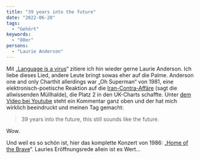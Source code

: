```yaml
---
title: "39 years into the future"
date: "2022-06-28"
tags:
  - "Gehört"
keywords:
  - "80er"
persons:
  - "Laurie Anderson"
---
```


Mit „[Language is a virus](https://youtu.be/KvOoR8m0oms)“ zitiere ich hin wieder gerne Laurie Anderson. Ich liebe dieses Lied, andere Leute bringt sowas eher auf die Palme. Anderson one and only Charthit allerdings war „Oh Superman“ von 1981, eine elektronisch-poetische Reaktion auf die [Iran-Contra-Affäre](https://de.wikipedia.org/wiki/Iran-Contra-Aff%C3%A4re) (sagt die allwissenden Müllhalde), die Platz 2 in den UK-Charts schaffte. Unter [dem Video bei Youtube](https://youtu.be/Vkfpi2H8tOE) steht ein Kommentar ganz oben und der hat mich wirklich beeindruckt und meinen Tag gemacht:

> 39 years into the future, this still sounds like the future.

Wow.

Und weil es so schön ist, hier das komplette Konzert von 1986: „[Home of the Brave](https://youtu.be/mua8Pr6uRso)“. Lauries Eröffnungsrede allein ist es Wert…
